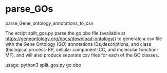 # parse_GOs
parse_Gene_ontology_annotations_to_csv

The script split_gos.py parse the go.obo file (available at https://geneontology.org/docs/download-ontology/) to generate a csv file with the Gene Ontology (GO) annotations IDs,descriptions, and class (biological process-BP, cellular component-CC, and molecular function-MF), and will also produce separate csv files for each of the GO classes. 

usage: 
python3 split_gos.py go.obo
